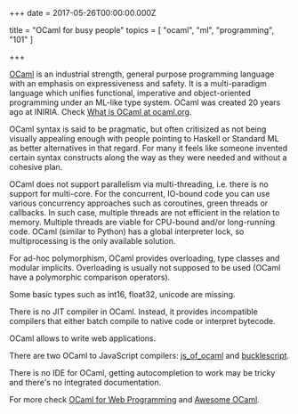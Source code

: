 
+++
date = 2017-05-26T00:00:00.000Z


title = "OCaml for busy people"
topics = [ "ocaml", "ml", "programming", "101" ]

+++

[OCaml](ocaml.md) is an industrial strength, general purpose programming language with an emphasis on expressiveness and safety. It is a multi-paradigm language which unifies functional, imperative and object-oriented programming under an ML-like type system. OCaml was created 20 years ago at INIRIA. Check [What is OCaml at ocaml.org](https://ocaml.org/learn/description.html).

OCaml syntax is said to be pragmatic, but often critisized as not being visually appealing enough with people pointing to Haskell or Standard ML as better alternatives in that regard. For many it feels like someone invented certain syntax constructs along the way as they were needed and without a cohesive plan.

OCaml does not support parallelism via multi-threading, i.e. there is no support for multi-core. For the concurrent, IO-bound code you can use various concurrency approaches such as coroutines, green threads or callbacks. In such case, multiple threads are not efficient in the relation to memory. Multiple threads are viable for CPU-bound and/or long-running code. OCaml (similar to Python) has a global interpreter lock, so multiprocessing is the only available solution.

For ad-hoc polymorphism, OCaml provides overloading, type classes and modular implicits. Overloading is usually not supposed to be used (OCaml have a polymorphic comparison operators).

Some basic types such as int16, float32, unicode are missing.

There is no JIT compiler in OCaml. Instead, it provides incompatible compilers that either batch compile to native code or interpret bytecode.

OCaml allows to write web applications.

There are two OCaml to JavaScript compilers: [js_of_ocaml]( https://github.com/ocsigen/js_of_ocaml) and [bucklescript](http://bucklescript.github.io/bucklescript/).

There is no IDE for OCaml, getting autocompletion to work may be tricky and there's no integrated documentation.

For more check [OCaml for Web Programming](https://github.com/dannywillems/ocaml-for-web-programming) and [Awesome OCaml](https://github.com/rizo/awesome-ocaml#web-development).


